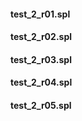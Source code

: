 #### test_2_r01.spl



#### test_2_r02.spl



#### test_2_r03.spl



#### test_2_r04.spl



#### test_2_r05.spl


